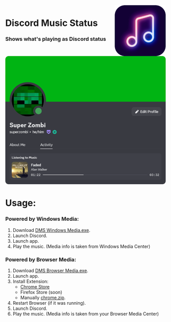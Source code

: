 <img src="github/images/logo.png" width="160px" align="right">

# Discord Music Status
### Shows what's playing as Discord status

<img src="github/images/example.png" width="600px">

# Usage:
### Powered by Windows Media:
1. Download [DMS Windows Media.exe](https://github.com/SuperZombi/Discord-Music-Status/releases).
2. Launch Discord.
3. Launch app.
4. Play the music. (Media info is taken from Windows Media Center)

### Powered by Browser Media:
1. Download [DMS Browser Media.exe](https://github.com/SuperZombi/Discord-Music-Status/releases).
2. Launch app.
3. Install Extension:
    - [Chrome Store](https://chrome.google.com/webstore/detail/ebelhijmeagkemnleamodjoknjjhfkja)
    - Firefox Store (soon)
    - Manually [chrome.zip](https://github.com/SuperZombi/Discord-Music-Status/releases).
4. Restart Browser (if it was running).
5. Launch Discord.
6. Play the music. (Media info is taken from your Browser Media Center)

